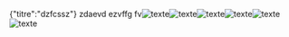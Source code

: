 {"titre":"dzfcssz"}
zdaevd 
ezvffg fv![texte](/projetreilly/download/Screenshot_20190923-185144.png)![texte](/projetreilly/download/bande.jpg)![texte](/projetreilly/download/bootstrap.jpg)![texte](/projetreilly/download/comp.jpg)![texte](/projetreilly/download/charte.jpg)![texte](/projetreilly/download/caravane.jpg)